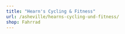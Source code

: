 ```yaml
---
title: "Hearn's Cycling & Fitness"
url: /asheville/hearns-cycling-und-fitness/
shop: Fahrrad
---
```


